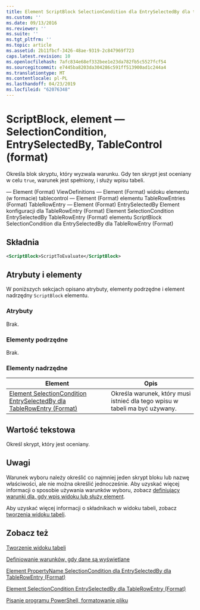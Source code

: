```yaml
---
title: Element ScriptBlock SelectionCondition dla EntrySelectedBy dla tablecontrol — (w formacie) | Dokumentacja firmy Microsoft
ms.custom: ''
ms.date: 09/13/2016
ms.reviewer: ''
ms.suite: ''
ms.tgt_pltfrm: ''
ms.topic: article
ms.assetid: 2b11fbcf-3426-48ae-9319-2c847969f723
caps.latest.revision: 10
ms.openlocfilehash: 7afc834e68ef332bee1e23da782fb5c5527fcf54
ms.sourcegitcommit: e7445ba8203da304286c591ff513900ad1c244a4
ms.translationtype: MT
ms.contentlocale: pl-PL
ms.lasthandoff: 04/23/2019
ms.locfileid: "62076348"
---
```

# <a name="scriptblock-element-for-selectioncondition-for-entryselectedby-for-tablecontrol-format"></a>ScriptBlock, element — SelectionCondition, EntrySelectedBy, TableControl (format)

Określa blok skryptu, który wyzwala warunku. Gdy ten skrypt jest oceniany w celu `true`, warunek jest spełniony, i służy wpisu tabeli.

— Element (Format) ViewDefinitions — Element (Format) widoku elementu (w formacie) tablecontrol — Element (Format) elementu TableRowEntries (Format) TableRowEntry — Element (Format) EntrySelectedBy Element konfiguracji dla TableRowEntry (Format) Element SelectionCondition EntrySelectedBy TableRowEntry (Format) elementu ScriptBlock SelectionCondition dla EntrySelectedBy dla TableRowEntry (Format)

## <a name="syntax"></a>Składnia

```xml
<ScriptBlock>ScriptToEvaluate</ScriptBlock>
```

## <a name="attributes-and-elements"></a>Atrybuty i elementy

W poniższych sekcjach opisano atrybuty, elementy podrzędne i element nadrzędny `ScriptBlock` elementu.

### <a name="attributes"></a>Atrybuty

Brak.

### <a name="child-elements"></a>Elementy podrzędne

Brak.

### <a name="parent-elements"></a>Elementy nadrzędne

|Element|Opis|
|-------------|-----------------|
|[Element SelectionCondition EntrySelectedBy dla TableRowEntry (Format)](./selectioncondition-element-for-entryselectedby-for-tablecontrol-format.md)|Określa warunek, który musi istnieć dla tego wpisu w tabeli ma być używany.|

## <a name="text-value"></a>Wartość tekstowa

Określ skrypt, który jest oceniany.

## <a name="remarks"></a>Uwagi

Warunek wyboru należy określić co najmniej jeden skrypt bloku lub nazwę właściwości, ale nie można określić jednocześnie. Aby uzyskać więcej informacji o sposobie używania warunków wyboru, zobacz [definiujący warunki dla, gdy wpis widoku lub służy element](./defining-conditions-for-displaying-data.md).

Aby uzyskać więcej informacji o składnikach w widoku tabeli, zobacz [tworzenia widoku tabeli](./creating-a-table-view.md).

## <a name="see-also"></a>Zobacz też

[Tworzenie widoku tabeli](./creating-a-table-view.md)

[Definiowanie warunków, gdy dane są wyświetlane](./defining-conditions-for-displaying-data.md)

[Element PropertyName SelectionCondition dla EntrySelectedBy dla TableRowEntry (Format)](./propertyname-element-for-selectioncondition-for-entryselectedby-for-tablerowentry-format.md)

[Element SelectionCondition EntrySelectedBy dla TableRowEntry (Format)](./selectioncondition-element-for-entryselectedby-for-tablecontrol-format.md)

[Pisanie programu PowerShell, formatowanie pliku](./writing-a-powershell-formatting-file.md)
